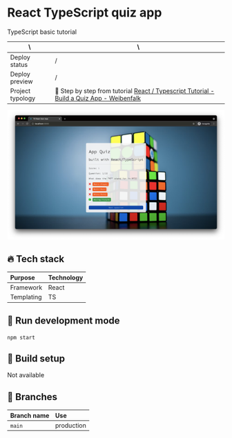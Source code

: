 # React TypeScript quiz app

TypeScript basic tutorial

| \                | \                                                                                                                                                                    |
| ---------------- | -------------------------------------------------------------------------------------------------------------------------------------------------------------------- |
| Deploy status    | /                                                                                                                                                                    |
| Deploy preview   | /                                                                                                                                                                    |
| Project typology | 📒 Step by step from tutorial [React / Typescript Tutorial - Build a Quiz App - Weibenfalk](https://www.youtube.com/watch?v=F2JCjVSZlG0&ab_channel=freeCodeCamp.org) |

![project preview](docs/project-preview.png)

## 🔥 Tech stack

| Purpose    | Technology |
| :--------- | :--------- |
| Framework  | React      |
| Templating | TS         |

## 🌊 Run development mode

```shell
npm start
```

## 🧳 Build setup

Not available

## 🌿 Branches

| Branch name | Use        |
| :---------- | :--------- |
| `main`      | production |
